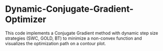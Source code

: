 # Dynamic-Conjugate-Gradient-Optimizer
 This code implements a Conjugate Gradient method with dynamic step size strategies (SWC, GOLD, BT) to minimize a non-convex function and visualizes the optimization path on a contour plot.
